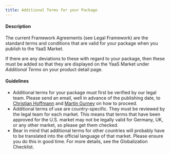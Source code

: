 ```yaml
---
title: Additional Terms for your Package
---
```


#### Description

The current Framework Agreements (see Legal Framework) are the standard terms and conditions that are valid for your package when you publish to the YaaS Market.

If there are any deviations to these with regard to your package, then these must be added so that they are displayed on the YaaS Market under *Additional Terms* on your product detail page.

#### Guidelines

* Additional terms for your package must first be verified by our legal team. Please send an email, well in advance of the publishing date, to <a href=mailto:christian.hoffmann@sap.com>Christian Hoffmann</a> and <a href=mailto:martin.gurney@sap.com>Martin Gurney</a> on how to proceed.
* Additional terms of use are country-specific. They must be reviewed by the legal team for each market. This means that terms that have been approved for the U.S. market may not be legally valid for Germany, UK, or any other market, so please get them checked.
* Bear in mind that additional terms for other countries will probably have to be translated into the official language of that market. Please ensure you do this in good time. For more details, see the Globalization Checklist.

